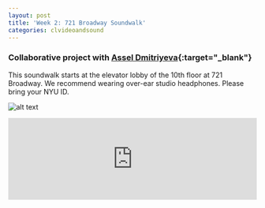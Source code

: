 ```yaml
---
layout: post
title: 'Week 2: 721 Broadway Soundwalk'
categories: clvideoandsound
---
```


### Collaborative project with [Assel Dmitriyeva](https://wp.nyu.edu/assel/soundwalk-group-assignment-with-jillian/){:target="_blank"} ###
This soundwalk starts at the elevator lobby of the 10th floor at 721 Broadway. We recommend wearing over-ear studio headphones. Please bring your NYU ID.

![alt text](https://github.com/jirrian/jirrian.github.io/blob/master/images/clsvideoandsound/_MG_7430.jpg?raw=true)

<iframe width="100%" height="166" scrolling="no" frameborder="no" src="https://w.soundcloud.com/player/?url=https%3A//api.soundcloud.com/tracks/343556327&amp;color=%23ff5500&amp;auto_play=false&amp;hide_related=false&amp;show_comments=true&amp;show_user=true&amp;show_reposts=false"></iframe> 